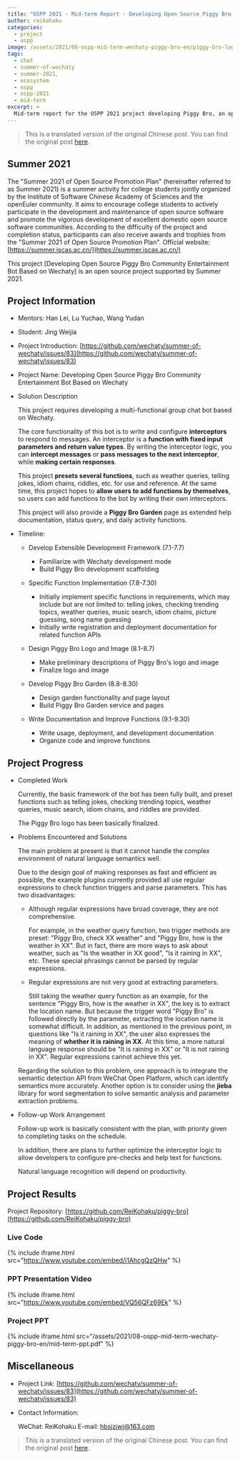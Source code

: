 ```yaml
---
title: "OSPP 2021 - Mid-term Report - Developing Open Source Piggy Bro Community Entertainment Bot Based on Wechaty"
author: reikohaku
categories:
  - project
  - ospp
image: /assets/2021/08-ospp-mid-term-wechaty-piggy-bro-en/piggy-bro-logo.webp
tags:
  - chat
  - summer-of-wechaty
  - summer-2021、
  - ecosystem
  - ospp
  - ospp-2021
  - mid-term
excerpt: >
  Mid-term report for the OSPP 2021 project developing Piggy Bro, an open-source multi-functional group chat bot based on Wechaty with extensible interceptor architecture, featuring weather queries, jokes, idiom chains, riddles, and more.
---
```


> This is a translated version of the original Chinese post. You can find the original post [here](/2021/08/26/ospp-mid-term-wechaty-piggy-bro/).

## Summer 2021

The "Summer 2021 of Open Source Promotion Plan" (hereinafter referred to as Summer 2021) is a summer activity for college students jointly organized by the Institute of Software Chinese Academy of Sciences and the openEuler community.
It aims to encourage college students to actively participate in the development and maintenance of open source software and promote the vigorous development of excellent domestic open source software communities.
According to the difficulty of the project and completion status, participants can also receive awards and trophies from the "Summer 2021 of Open Source Promotion Plan".
Official website: [https://summer.iscas.ac.cn/](https://summer.iscas.ac.cn/)

This project [Developing Open Source Piggy Bro Community Entertainment Bot Based on Wechaty] is an open source project supported by Summer 2021.

## Project Information

* Mentors: Han Lei, Lu Yuchao, Wang Yudan
* Student: Jing Weijia
* Project Introduction: [https://github.com/wechaty/summer-of-wechaty/issues/83](https://github.com/wechaty/summer-of-wechaty/issues/83)

* Project Name: Developing Open Source Piggy Bro Community Entertainment Bot Based on Wechaty

* Solution Description

  This project requires developing a multi-functional group chat bot based on Wechaty.

  The core functionality of this bot is to write and configure **interceptors** to respond to messages. An interceptor is a **function with fixed input parameters and return value types**. By writing the interceptor logic, you can **intercept messages** or **pass messages to the next interceptor**, while **making certain responses**.

  This project **presets several functions**, such as weather queries, telling jokes, idiom chains, riddles, etc. for use and reference. At the same time, this project hopes to **allow users to add functions by themselves**, so users can add functions to the bot by writing their own interceptors.

  This project will also provide a **Piggy Bro Garden** page as extended help documentation, status query, and daily activity functions.

* Timeline:

  * Develop Extensible Development Framework (7.1-7.7)
    * Familiarize with Wechaty development mode
    * Build Piggy Bro development scaffolding
  * Specific Function Implementation (7.8-7.30)
    * Initially implement specific functions in requirements, which may include but are not limited to: telling jokes, checking trending topics, weather queries, music search, idiom chains, picture guessing, song name guessing
    * Initially write registration and deployment documentation for related function APIs

  * Design Piggy Bro Logo and Image (8.1-8.7)
    * Make preliminary descriptions of Piggy Bro's logo and image
    * Finalize logo and image
  * Develop Piggy Bro Garden (8.8-8.30)
    * Design garden functionality and page layout
    * Build Piggy Bro Garden service and pages

  * Write Documentation and Improve Functions (9.1-9.30)
    * Write usage, deployment, and development documentation
    * Organize code and improve functions

## Project Progress

* Completed Work

  Currently, the basic framework of the bot has been fully built, and preset functions such as telling jokes, checking trending topics, weather queries, music search, idiom chains, and riddles are provided.

  The Piggy Bro logo has been basically finalized.

* Problems Encountered and Solutions

  The main problem at present is that it cannot handle the complex environment of natural language semantics well.

  Due to the design goal of making responses as fast and efficient as possible, the example plugins currently provided all use regular expressions to check function triggers and parse parameters. This has two disadvantages:

  * Although regular expressions have broad coverage, they are not comprehensive.

    For example, in the weather query function, two trigger methods are preset: "Piggy Bro, check XX weather" and "Piggy Bro, how is the weather in XX". But in fact, there are more ways to ask about weather, such as "Is the weather in XX good", "Is it raining in XX", etc. These special phrasings cannot be parsed by regular expressions.

  * Regular expressions are not very good at extracting parameters.

    Still taking the weather query function as an example, for the sentence "Piggy Bro, how is the weather in XX", the key is to extract the location name. But because the trigger word "Piggy Bro" is followed directly by the parameter, extracting the location name is somewhat difficult. In addition, as mentioned in the previous point, in questions like "Is it raining in XX", the user also expresses the meaning of **whether it is raining in XX**. At this time, a more natural language response should be "It is raining in XX" or "It is not raining in XX". Regular expressions cannot achieve this yet.

  Regarding the solution to this problem, one approach is to integrate the semantic detection API from WeChat Open Platform, which can identify semantics more accurately. Another option is to consider using the **jieba** library for word segmentation to solve semantic analysis and parameter extraction problems.

* Follow-up Work Arrangement

  Follow-up work is basically consistent with the plan, with priority given to completing tasks on the schedule.
  
  In addition, there are plans to further optimize the interceptor logic to allow developers to configure pre-checks and help text for functions.
  
  Natural language recognition will depend on productivity.

## Project Results

Project Repository: [https://github.com/ReiKohaku/piggy-bro](https://github.com/ReiKohaku/piggy-bro)

### Live Code

{% include iframe.html src="https://www.youtube.com/embed/i1AhcgQzQHw" %}

### PPT Presentation Video

{% include iframe.html src="https://www.youtube.com/embed/VQ56QFz69Ek" %}

### Project PPT

{% include iframe.html src="/assets/2021/08-ospp-mid-term-wechaty-piggy-bro-en/mid-term-ppt.pdf" %}

## Miscellaneous

* Project Link: [https://github.com/wechaty/summer-of-wechaty/issues/83](https://github.com/wechaty/summer-of-wechaty/issues/83)

* Contact Information:

  WeChat: ReiKohaku
  E-mail: hbsjzjwj@163.com

> This is a translated version of the original Chinese post. You can find the original post [here](/2021/08/26/ospp-mid-term-wechaty-piggy-bro/).
